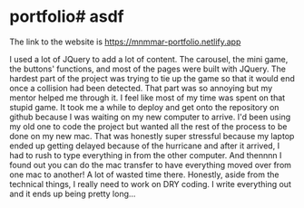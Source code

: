 # portfolio# asdf

The link to the website is https://mnmmar-portfolio.netlify.app

I used a lot of JQuery to add a lot of content. The carousel, the mini game, the buttons' functions, and most of the pages were built with JQuery. The hardest part of the project was trying to tie up the game so that it would end once a collision had been detected. That part was so annoying but my mentor helped me through it. I feel like most of my time was spent on that stupid game. It took me a while to deploy and get onto the repository on github because I was waiting on my new computer to arrive. I'd been using my old one to code the project but wanted all the rest of the process to be done on my new mac. That was honestly super stressful because my laptop ended up getting delayed because of the hurricane and after it arrived, I had to rush to type everything in from the other computer. And thennnn I found out you can do the mac transfer to have everything moved over from one mac to another! A lot of wasted time there.
Honestly, aside from the technical things, I really need to work on DRY coding. I write everything out and it ends up being pretty long...
